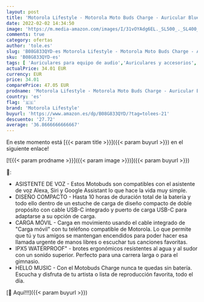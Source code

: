 ```yaml
---
layout: post
title: 'Motorola Lifestyle - Motorola Moto Buds Charge - Auricular Bluetooth True Wireless con carga móvil - 10 horas de juego - IPX5 Waterproof - Compatible con Alexa  Siri y Google Assistant - Negro'
date: 2022-02-02 14:34:50
image: 'https://m.media-amazon.com/images/I/31vOYAdg6EL._SL500_._SL400_.jpg'
comments: true
category: ofertas
author: 'tole.es'
slug: 'B08G833QYD-es Motorola Lifestyle - Motorola Moto Buds Charge - Auricular...'
sku: 'B08G833QYD-es'
tags: [ 'Auriculares para equipo de audio','Auriculares y accesorios','Electrónica','alexa','motorola lifestyle', ]
actualPrice: 34.01 EUR
currency: EUR
price: 34.01
comparePrice: 47.05 EUR
prodname: 'Motorola Lifestyle - Motorola Moto Buds Charge - Auricular Bluetooth True Wireless con carga móvil - 10 horas de juego - IPX5 Waterproof - Compatible con Alexa  Siri y Google Assistant - Negro'
country: 'es'
flag: '🇪🇸'
brand: 'Motorola Lifestyle'
buyurl: 'https://www.amazon.es/dp/B08G833QYD/?tag=tolees-21'
descuento: '27.72'
average: '36.8666666666667'
---
```


En este momento está [{{< param title >}}]({{< param buyurl >}}) en el siguiente enlace!

[![{{< param prodname >}}]({{< param image >}})]({{< param buyurl >}})

🔎:

- ASISTENTE DE VOZ - Estos Motobuds son compatibles con el asistente de voz Alexa, Siri y Google Assistant lo que hace la vida muy simple.
- DISEÑO COMPACTO - Hasta 10 horas de duración total de la batería y todo ello dentro de un estuche de carga de diseño compacto de doble propósito con cable USB-C integrado y puerto de carga USB-C para adaptarse a su opción de carga.
- CARGA MÓVIL - Carga en movimiento usando el cable integrado de "Carga móvil" con tu teléfono compatible de Motorola. Lo que permite que tú y tus amigos se mantengan encendidos para poder hacer esa llamada urgente de manos libres o escuchar tus canciones favoritas.
- IPX5 WATERPROOF" - brotes ergonómicos resistentes al agua y al sudor con un sonido superior. Perfecto para una carrera larga o para el gimnasio.
- HELLO MUSIC - Con el Motobuds Charge nunca te quedas sin batería. Escucha y disfruta de tu artista o lista de reproducción favorita, todo el día.

[🛒 Aquí!!!]({{< param buyurl >}})
